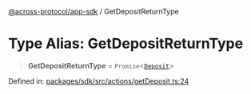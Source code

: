 [@across-protocol/app-sdk](../README.md) / GetDepositReturnType

# Type Alias: GetDepositReturnType

> **GetDepositReturnType** = `Promise`\<[`Deposit`](Deposit.md)\>

Defined in: [packages/sdk/src/actions/getDeposit.ts:24](https://github.com/across-protocol/toolkit/blob/6b29eb5487c0ac0b498f1f420b1793303bd8b70a/packages/sdk/src/actions/getDeposit.ts#L24)
